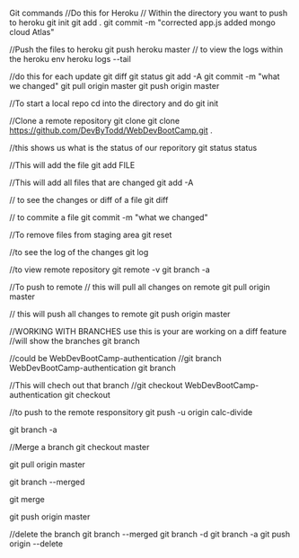 Git commands
//Do this for Heroku
// Within the directory you want to push to heroku
git init
git add .
git commit -m "corrected app.js added mongo cloud Atlas"

//Push the files to heroku
git push heroku master
// to view the logs within the heroku env
heroku logs --tail


//do this for each update
git diff
git status
git add -A
git commit -m "what we changed"
git pull origin master
git push origin master

//To start a local repo cd into the directory and do 
git init 

//Clone a remote repository 
git clone <URL> <where to clone>
git clone https://github.com/DevByTodd/WebDevBootCamp.git .

//this shows us what is the status of our reporitory
git status status

//This will add the file
git add FILE

//This will add all files that are changed
git add -A

// to see the changes or diff of a file
git diff

// to commite a file
git commit -m "what we changed"

//To remove files from staging area
git reset

//to see the log of the changes
git log

//to view remote repository
git remote -v
git branch -a

//To push to remote
// this will pull all changes on remote
git pull origin master

// this will push all changes to remote
git push origin master

//WORKING WITH BRANCHES use this is your are working on a diff feature
//will show the branches
git branch 
 
//could be WebDevBootCamp-authentication
//git branch WebDevBootCamp-authentication
git branch <name of branch>

//This will chech out that branch
//git checkout WebDevBootCamp-authentication
git checkout <name of branches>

//to push to the remote responsitory 
git push -u origin calc-divide

git branch -a

//Merge a branch
git checkout master

git pull origin master

git branch --merged

git merge <name of branch>

git push origin master

//delete the branch
git branch --merged
git branch -d <anme of branch>
git branch -a
git push origin --delete <name of branch>







